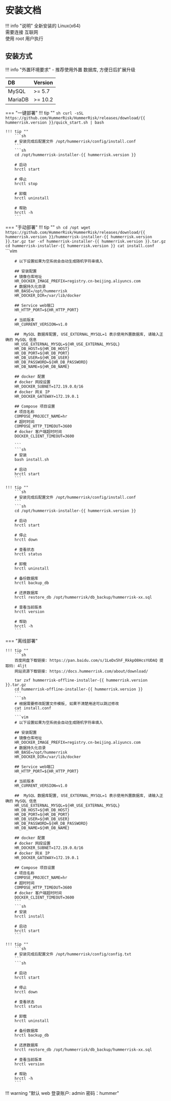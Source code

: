 # 安装文档

!!! info "说明"
    全新安装的 Linux(x64)  
    需要连接 互联网  
    使用 root 用户执行

## 安装方式

!!! info "外置环境要求"
    - 推荐使用外置 数据库, 方便日后扩展升级

| DB      | Version |
| :------ | :------ |
| MySQL   | >= 5.7  |
| MariaDB | >= 10.2 |


=== "一键部署"
    !!! tip ""
        ```sh
        curl -sSL https://github.com/HummerRisk/HummerRisk/releases/download/{{ hummerrisk.version }}/quick_start.sh | bash
        ```

    !!! tip ""
        ```sh
        # 安装完成后配置文件 /opt/hummerrisk/config/install.conf
        ```
        ```sh
        cd /opt/hummerrisk-installer-{{ hummerrisk.version }}

        # 启动
        hrctl start

        # 停止
        hrctl stop

        # 卸载
        hrctl uninstall

        # 帮助
        hrctl -h
        ```

=== "手动部署"
    !!! tip ""
        ```sh
        cd /opt
        wget https://github.com/HummerRisk/HummerRisk/releases/download/{{ hummerrisk.version }}/hummerrisk-installer-{{ hummerrisk.version }}.tar.gz
        tar -xf hummerrisk-installer-{{ hummerrisk.version }}.tar.gz
        cd hummerrisk-installer-{{ hummerrisk.version }}
        cat install.conf
        ```
        ```vim

        # 以下设置如果为空系统会自动生成随机字符串填入
        
        ## 安装配置
        # 镜像仓库地址
        HR_DOCKER_IMAGE_PREFIX=registry.cn-beijing.aliyuncs.com
        # 数据持久化目录
        HR_BASE=/opt/hummerrisk
        HR_DOCKER_DIR=/var/lib/docker
        
        ## Service web端口
        HR_HTTP_PORT=${HR_HTTP_PORT}
        
        # 当前版本
        HR_CURRENT_VERSION=v1.0
        
        ##  MySQL 数据库配置, USE_EXTERNAL_MYSQL=1 表示使用外置数据库, 请输入正确的 MySQL 信息
        HR_USE_EXTERNAL_MYSQL=${HR_USE_EXTERNAL_MYSQL}
        HR_DB_HOST=${HR_DB_HOST}
        HR_DB_PORT=${HR_DB_PORT}
        HR_DB_USER=${HR_DB_USER}
        HR_DB_PASSWORD=${HR_DB_PASSWORD}
        HR_DB_NAME=${HR_DB_NAME}
        
        ## docker 配置
        # docker 网段设置
        HR_DOCKER_SUBNET=172.19.0.0/16
        # docker 网关 IP
        HR_DOCKER_GATEWAY=172.19.0.1
        
        ## Compose 项目设置
        # 项目名称
        COMPOSE_PROJECT_NAME=hr
        # 超时时间
        COMPOSE_HTTP_TIMEOUT=3600
        # docker 客户端超时时间
        DOCKER_CLIENT_TIMEOUT=3600

        ```
        ```sh
        # 安装
        bash install.sh

        # 启动
        hrctl start
        ```

    !!! tip ""
        ```sh
        # 安装完成后配置文件 /opt/hummerrisk/config/install.conf
        ```
        ```sh
        cd /opt/hummerrisk-installer-{{ hummerrisk.version }}

        # 启动
        hrctl start

        # 停止
        hrctl down

        # 查看状态
        hrctl status

        # 卸载
        hrctl uninstall

        # 备份数据库
        hrctl backup_db
        
        # 还原数据库
        hrctl restore_db /opt/hummerrisk/db_backup/hummerrisk-xx.sql

        # 查看当前版本
        hrctl version

        # 帮助
        hrctl -h
        ```

=== "离线部署"

    !!! tip ""
        ```sh
        百度网盘下载链接: https://pan.baidu.com/s/1LeDx5hF_RkkpO8HcsYUDAQ 提取码: 4ljt
        网站资源下载链接: https://docs.hummerrisk.com/about/download/

        tar zxf hummerrisk-offline-installer-{{ hummerrisk.version }}.tar.gz
        cd hummerrisk-offline-installer-{{ hummerrisk.version }}
        ```
        ```sh
        # 根据需要修改配置文件模板, 如果不清楚用途可以跳过修改
        cat install.conf
        ```
        ```vim
        # 以下设置如果为空系统会自动生成随机字符串填入
        
        ## 安装配置
        # 镜像仓库地址
        HR_DOCKER_IMAGE_PREFIX=registry.cn-beijing.aliyuncs.com
        # 数据持久化目录
        HR_BASE=/opt/hummerrisk
        HR_DOCKER_DIR=/var/lib/docker
        
        ## Service web端口
        HR_HTTP_PORT=${HR_HTTP_PORT}
        
        # 当前版本
        HR_CURRENT_VERSION=v1.0
        
        ##  MySQL 数据库配置, USE_EXTERNAL_MYSQL=1 表示使用外置数据库, 请输入正确的 MySQL 信息
        HR_USE_EXTERNAL_MYSQL=${HR_USE_EXTERNAL_MYSQL}
        HR_DB_HOST=${HR_DB_HOST}
        HR_DB_PORT=${HR_DB_PORT}
        HR_DB_USER=${HR_DB_USER}
        HR_DB_PASSWORD=${HR_DB_PASSWORD}
        HR_DB_NAME=${HR_DB_NAME}
        
        ## docker 配置
        # docker 网段设置
        HR_DOCKER_SUBNET=172.19.0.0/16
        # docker 网关 IP
        HR_DOCKER_GATEWAY=172.19.0.1
        
        ## Compose 项目设置
        # 项目名称
        COMPOSE_PROJECT_NAME=hr
        # 超时时间
        COMPOSE_HTTP_TIMEOUT=3600
        # docker 客户端超时时间
        DOCKER_CLIENT_TIMEOUT=3600
        ```
        ```sh
        # 安装
        hrctl install

        # 启动
        hrctl start
        ```

    !!! tip ""
        ```sh
        # 安装完成后配置文件 /opt/hummerrisk/config/config.txt
        ```
        ```sh

        # 启动
        hrctl start

        # 停止
        hrctl down

        # 查看状态
        hrctl status

        # 卸载
        hrctl uninstall

        # 备份数据库
        hrctl backup_db
        
        # 还原数据库
        hrctl restore_db /opt/hummerrisk/db_backup/hummerrisk-xx.sql

        # 查看当前版本
        hrctl version

        # 帮助
        hrctl -h
        ```

!!! warning "默认 web 登录账户: admin 密码：hummer"
